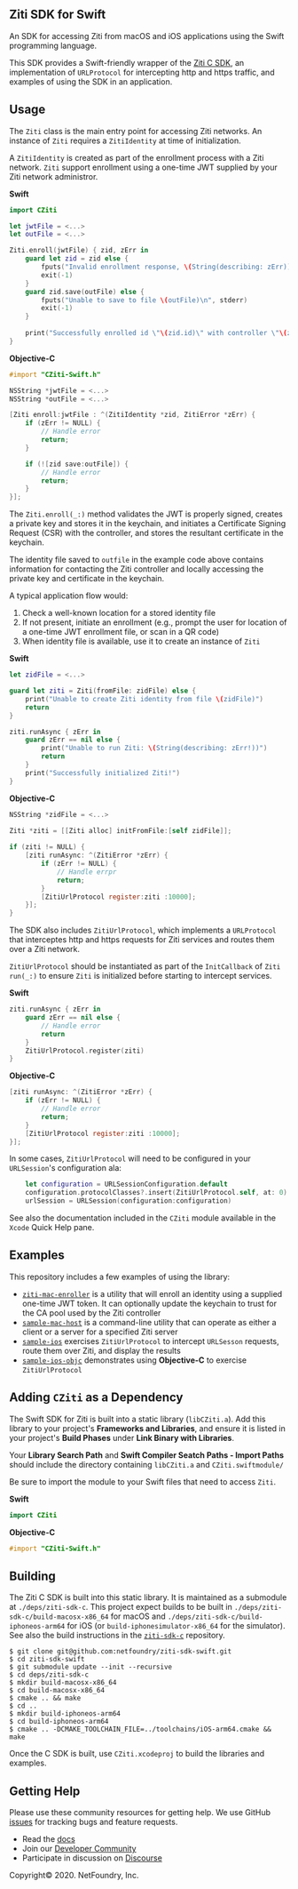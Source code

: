 ## Ziti SDK for Swift

An SDK for accessing Ziti from macOS and iOS applications using the Swift programming language.

This SDK provides a Swift-friendly wrapper of the [Ziti C SDK](https://netfoundry.github.io/ziti-doc/api/clang/api/index.html), an implementation of `URLProtocol` for intercepting http and https traffic, and examples of using the SDK in an application.

## Usage
The `Ziti` class is the main entry point for accessing Ziti networks. An instance of `Ziti` requires a `ZitiIdentity` at time of initialization.

A `ZitiIdentity` is created as part of the enrollment process with a Ziti network.  `Ziti` support enrollment using a one-time JWT supplied by your Ziti network administror.

__Swift__
```Swift
import CZiti

let jwtFile = <...>
let outFile = <...>

Ziti.enroll(jwtFile) { zid, zErr in
    guard let zid = zid else {
        fputs("Invalid enrollment response, \(String(describing: zErr))\n", stderr)
        exit(-1)
    }
    guard zid.save(outFile) else {
        fputs("Unable to save to file \(outFile)\n", stderr)
        exit(-1)
    }
    
    print("Successfully enrolled id \"\(zid.id)\" with controller \"\(zid.ztAPI)\"")
}
```
__Objective-C__
```objective-c
#import "CZiti-Swift.h"

NSString *jwtFile = <...>
NSString *outFile = <...>

[Ziti enroll:jwtFile : ^(ZitiIdentity *zid, ZitiError *zErr) {
    if (zErr != NULL) {
        // Handle error
        return;
    }

    if (![zid save:outFile]) {
        // Handle error
        return;
    }
}];
```

The `Ziti.enroll(_:)` method validates the JWT is properly signed, creates a private key and stores it in the keychain, and initiates a Certificate Signing Request (CSR) with the controller, and stores the resultant certificate in the keychain.

The identity file saved to `outfile` in the example code above contains information for contacting the Ziti controller and locally accessing the private key and certificate in the keychain.

A typical application flow would:
1. Check a well-known location for a stored identity file
2. If not present, initiate an enrollment (e.g., prompt the user for location of a one-time JWT enrollment file, or scan in a QR code)
3. When identity file is available, use it to create an instance of `Ziti`

__Swift__
```swift
let zidFile = <...>

guard let ziti = Ziti(fromFile: zidFile) else {
    print("Unable to create Ziti identity from file \(zidFile)")
    return
}

ziti.runAsync { zErr in
    guard zErr == nil else {
        print("Unable to run Ziti: \(String(describing: zErr!))")
        return
    }
    print("Successfully initialized Ziti!")
}
```
__Objective-C__
```objective-c
NSString *zidFile = <...>

Ziti *ziti = [[Ziti alloc] initFromFile:[self zidFile]];
    
if (ziti != NULL) {
    [ziti runAsync: ^(ZitiError *zErr) {
        if (zErr != NULL) {
            // Handle errpr
            return;
        }
        [ZitiUrlProtocol register:ziti :10000];
    }];
}
```

The SDK also includes `ZitiUrlProtocol`, which implements a `URLProtocol` that interceptes http and https requests for Ziti services and routes them over a Ziti network.

`ZitiUrlProtocol` should be instantiated as part of the `InitCallback` of `Ziti` `run(_:)` to ensure `Ziti` is initialized before
     starting to intercept services.

__Swift__
```swift
ziti.runAsync { zErr in
    guard zErr == nil else {
        // Handle error
        return
    }
    ZitiUrlProtocol.register(ziti)
}
```
__Objective-C__
```objective-C
[ziti runAsync: ^(ZitiError *zErr) {
    if (zErr != NULL) {
        // Handle error
        return;
    }
    [ZitiUrlProtocol register:ziti :10000];
}];
```

In some cases, `ZitiUrlProtocol` will need to be configured in your `URLSession`'s configuration ala:
     
```swift
    let configuration = URLSessionConfiguration.default
    configuration.protocolClasses?.insert(ZitiUrlProtocol.self, at: 0)
    urlSession = URLSession(configuration:configuration)
```
See also the documentation included in the `CZiti` module available in the `Xcode` Quick Help pane.

## Examples
This repository includes a few examples of using the library:
- [`ziti-mac-enroller`](ziti-mac-enroller/main.swift) is a utility that will enroll an identity using a supplied one-time JWT token.  It can optionally update the keychain to trust for the CA pool used by the Ziti controller
- [`sample-mac-host`](sample-mac-host/main.swift) is a command-line utility that can operate as either a client or a server for a specified Ziti server
- [`sample-ios`](cziti.sample-ios/README.md) exercises `ZitiUrlProtocol` to intercept `URLSesson` requests, route them over Ziti, and display the results
- [`sample-ios-objc`](sample-ios-objc/README.md) demonstrates using __Objective-C__ to exercise `ZitiUrlProtocol`

## Adding `CZiti` as a Dependency
The Swift SDK for Ziti is built into a static library (`libCZiti.a`).  Add this library to your project's **Frameworks and Libraries**, and ensure it is listed in your project's **Build Phases** under **Link Binary with Libraries**.

Your **Library Search Path** and **Swift Compiler Seatch Paths - Import Paths** should include the directory containing `libCZiti.a` and `CZiti.swiftmodule/`

Be sure to import the module to your Swift files that need to access `Ziti`.

__Swift__
```swift
import CZiti
```
__Objective-C__
```objective-C
#import "CZiti-Swift.h"
```

## Building

The Ziti C SDK is built into this static library.  It is maintained as a submodule at `./deps/ziti-sdk-c`.  This project expect builds to be built in `./deps/ziti-sdk-c/build-macosx-x86_64` for macOS and `./deps/ziti-sdk-c/build-iphoneos-arm64` for iOS (or `build-iphonesimulator-x86_64` for the simulator).  See also the build instructions in the [`ziti-sdk-c`](https://github.com/netfoundry/ziti-sdk-c/blob/master/building.md) repository.

```
$ git clone git@github.com:netfoundry/ziti-sdk-swift.git
$ cd ziti-sdk-swift
$ git submodule update --init --recursive
$ cd deps/ziti-sdk-c
$ mkdir build-macosx-x86_64
$ cd build-macosx-x86_64
$ cmake .. && make
$ cd ..
$ mkdir build-iphoneos-arm64
$ cd build-iphoneos-arm64
$ cmake .. -DCMAKE_TOOLCHAIN_FILE=../toolchains/iOS-arm64.cmake && make
```

Once the C SDK is built, use `CZiti.xcodeproj` to build the libraries and examples.

## Getting Help

Please use these community resources for getting help. We use GitHub [issues](https://github.com/netfoundry/ziti-url-protocol/issues) 
for tracking bugs and feature requests.

- Read the [docs](https://netfoundry.github.io/ziti-doc/ziti/overview.html)
- Join our [Developer Community](https://ziti.dev)
- Participate in discussion on [Discourse](https://netfoundry.discourse.group/)

Copyright&copy; 2020. NetFoundry, Inc.
